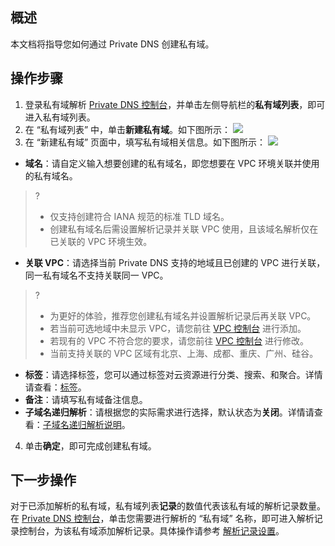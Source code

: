 ## 概述
本文档将指导您如何通过 Private DNS 创建私有域。


## 操作步骤
1. 登录私有域解析 [Private DNS 控制台](https://console.cloud.tencent.com/privatedns/domains)，并单击左侧导航栏的**私有域列表**，即可进入私有域列表。
2. 在 “私有域列表” 中，单击**新建私有域**。如下图所示：
![](https://main.qcloudimg.com/raw/fda429c0062f6ce58b90cb5297604551.png)
3. 在 “新建私有域” 页面中，填写私有域相关信息。如下图所示：
![](https://main.qcloudimg.com/raw/402b8e8dc02c1a937086654393d6bab4.png)
 - **域名**：请自定义输入想要创建的私有域名，即您想要在 VPC 环境关联并使用的私有域名。
>?
>- 仅支持创建符合 IANA 规范的标准 TLD 域名。
>- 创建私有域名后需设置解析记录并关联 VPC 使用，且该域名解析仅在已关联的 VPC 环境生效。
>
 - **关联 VPC**：请选择当前 Private DNS 支持的地域且已创建的 VPC 进行关联，同一私有域名不支持关联同一 VPC。
>?
>- 为更好的体验，推荐您创建私有域名并设置解析记录后再关联 VPC。
>- 若当前可选地域中未显示 VPC，请您前往 [VPC 控制台](https://console.cloud.tencent.com/vpc/vpc?rid=1/) 进行添加。
>- 若现有的 VPC 不符合您的要求，请您前往 [VPC 控制台](https://console.cloud.tencent.com/vpc/vpc?rid=1/) 进行修改。
>- 当前支持关联的 VPC 区域有北京、上海、成都、重庆、广州、硅谷。
>
 - **标签**：请选择标签，您可以通过标签对云资源进行分类、搜索、和聚合。详情请查看：[标签](https://cloud.tencent.com/document/product/651/13334)。
 - **备注**：请填写私有域备注信息。
 - **子域名递归解析**：请根据您的实际需求进行选择，默认状态为**关闭**。详情请查看：[子域名递归解析说明](https://cloud.tencent.com/document/product/1338/50547)。
4. 单击**确定**，即可完成创建私有域。

## 下一步操作
对于已添加解析的私有域，私有域列表**记录**的数值代表该私有域的解析记录数量。
在 [Private DNS 控制台](https://console.cloud.tencent.com/privatedns/domains)，单击您需要进行解析的 “私有域” 名称，即可进入解析记录控制台，为该私有域添加解析记录。具体操作请参考 [解析记录设置](https://cloud.tencent.com/document/product/1338/50538)。


